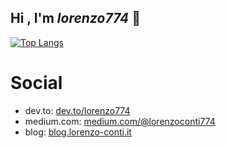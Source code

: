## Hi , I'm <i>lorenzo774</i> 👋

[![Top Langs](https://github-readme-stats.vercel.app/api?username=lorenzo774&layout=compact&exclude_repo=olcEngineTest&theme=merko)](https://github.com/anuraghazra/github-readme-stats)

# Social
- dev.to: [dev.to/lorenzo774](https://dev.to/lorenzo774)
- medium.com: [medium.com/@lorenzoconti774](https://medium.com/@lorenzoconti774)
- blog: [blog.lorenzo-conti.it](http://blog.lorenzo-conti.it)
